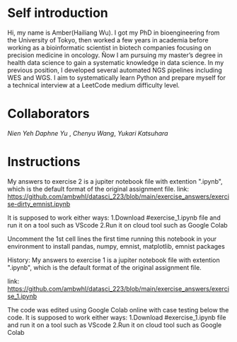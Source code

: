 # Self introduction
Hi, my name is Amber(Hailiang Wu). I got my PhD in bioengineering from the University of Tokyo, then worked a few years in academia before working as a bioinformatic scientist in biotech companies focusing on precision medicine in oncology.
Ñow I am pursuing my master’s degree in health data science to gain a systematic knowledge in data science. 
In my previous position, I developed several automated NGS pipelines including WES and WGS.
I aim to systematically learn Python and prepare myself for a technical interview at a LeetCode medium difficulty level.

# Collaborators
_Nien Yeh Daphne Yu_ , _Chenyu Wang_, _Yukari Katsuhara_

# Instructions
My answers to exercise 2 is a jupiter notebook file with extention ".ipynb", which is the default format of the original assignment file. 
link: https://github.com/ambwhl/datasci_223/blob/main/exercise_answers/exercise-dirty_emnist.ipynb

It is supposed to work either ways:
1.Download #exercise_1.ipynb file and run it on a tool such as VScode
2.Run it on cloud tool such as Google Colab 

Uncomment the 1st cell lines the first time running this notebook in your environment to install pandas, numpy, emnist, matplotlib, emnist packages

History:
My answers to exercise 1 is a jupiter notebook file with extention ".ipynb", which is the default format of the original assignment file. 

link: https://github.com/ambwhl/datasci_223/blob/main/exercise_answers/exercise_1.ipynb

The code was edited using Google Colab online with case testing below the code.
It is supposed to work either ways:
1.Download #exercise_1.ipynb file and run it on a tool such as VScode
2.Run it on cloud tool such as Google Colab 

